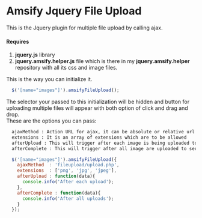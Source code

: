 # Amsify Jquery File Upload

This is the Jquery plugin for multiple file upload by calling ajax.

#### Requires
1. **jquery.js** library
2. **jquery.amsify.helper.js** file which is there in my **jquery.amsify.helper** repository with all its css and image files.

This is the way you can initialize it.
```js
  $('[name="images"]').amsifyFileUpload();
```

The selector your passed to this initialization will be hidden and button for uploading multiple files will appear with both option of click and drag and drop.<br/>
These are the options you can pass:

```txt
  ajaxMethod : Action URL for ajax, it can be absolute or relative url
  extensions : It is an array of extensions which are to be allowed
  afterUpload : This will trigger after each image is being uploaded to server
  afterComplete : This will trigger after all image are uploaded to server
```

```js
  $('[name="images"]').amsifyFileUpload({
    ajaxMethod 	: 'fileupload/upload.php',
    extensions 	: ['png', 'jpg', 'jpeg'],
    afterUpload : function(data){
      console.info('After each upload');	
    },
    afterComplete : function(data){
      console.info('After all uploads');	
    }
  });
```

